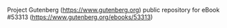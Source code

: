 Project Gutenberg (https://www.gutenberg.org) public repository for
eBook #53313 (https://www.gutenberg.org/ebooks/53313)
